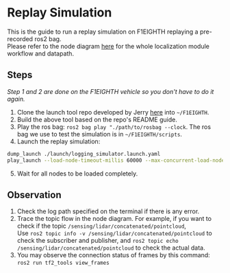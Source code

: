 # Replay Simulation

This is the guide to run a replay simulation on F1EIGHTH replaying a pre-recorded ros2 bag.<br>
Please refer to the node diagram [here](https://autowarefoundation.github.io/autoware-documentation/main/design/autoware-architecture/node-diagram/overall-node-diagram-autoware-universe.drawio.svg) for the whole localization module workflow and datapath.

## Steps
*Step 1 and 2 are done on the F1EIGHTH vehicle so you don't have to do it again.*
1. Clone the launch tool repo developed by Jerry [here](https://github.com/NEWSLabNTU/ros-launch-perf) into `~/F1EIGHTH`.
2. Build the above tool based on the repo's README guide.
3. Play the ros bag: `ros2 bag play "./path/to/rosbag --clock`. The ros bag we use to test the simulation is in `~/F1EIGHTH/scripts`.
4. Launch the replay simulation:
```bash
dump_launch ./launch/logging_simulator.launch.yaml
play_launch --load-node-timeout-millis 60000 --max-concurrent-load-node-spawn 20 --load-orphan-composable-nodes
```
5. Wait for all nodes to be loaded completely.

## Observation
1. Check the log path specified on the terminal if there is any error.
2. Trace the topic flow in the node diagram. For example, if you want to check if the topic `/sensing/lidar/concatenated/pointcloud`,<br>
Use `ros2 topic info -v /sensing/lidar/concatenated/pointcloud` to check the subscriber and publisher, and `ros2 topic echo /sensing/lidar/concatenated/pointcloud` to check the actual data.
3. You may observe the connection status of frames by this command: `ros2 run tf2_tools view_frames`

